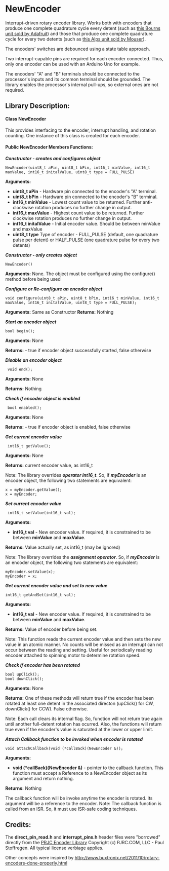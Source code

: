# NewEncoder
Interrupt-driven rotary encoder library. Works both with encoders that produce one complete quadrature cycle every detent (such as [this Bourns unit sold by Adafruit](https://www.adafruit.com/product/377)) and those that produce one complete quadrature cycle for every two detents (such as [this Alps unit sold by Mouser](https://www.mouser.com/ProductDetail/alps/ec11e15244g1/?qs=YMSFtX0bdJDiV4LBO61anw==&countrycode=US&currencycode=USD)).

The encoders' switches are debounced using a state table approach.

Two interrupt-capable pins are required for each encoder connected. Thus, only one encoder can be used with an Arduino Uno for example.

The encoders' "A" and "B" terminals should be connected to the processor's inputs and its common terminal should be grounded. The library enables the processor's internal pull-ups, so external ones are not required.
## Library Description:
#### Class NewEncoder
This provides interfacing to the encoder, interrupt handling, and rotation counting. One instance of this class is created for each encoder.
#### Public NewEncoder Members Functions:
***Constructor - creates  and configures object***

    NewEncoder(uint8_t aPin, uint8_t bPin, int16_t minValue, int16_t maxValue, int16_t initalValue, uint8_t type = FULL_PULSE)
**Arguments:**
 - **uint8_t aPin** - Hardware pin connected to the encoder's "A" terminal.
 - **uint8_t bPin** - Hardware pin connected to the encoder's "B" terminal.
 - **int16_t minValue** - Lowest count value to be returned. Further anti-clockwise rotation produces no further change in output.
 - **int16_t maxValue** - Highest count value to be returned. Further clockwise rotation produces no further change in output.
 - **int16_t initalValue** - Initial encoder value. Should be between minValue and maxValue
 - **uint8_t type** Type of encoder - FULL_PULSE (default, one quadrature pulse per detent) or HALF_PULSE (one quadrature pulse for every two detents)
 
 ***Constructor - only creates object*** 

    NewEncoder()
**Arguments:** None. The object must be configured using the configure() method before being used

 ***Configure or Re-configure an encoder object*** 

    void configure(uint8_t aPin, uint8_t bPin, int16_t minValue, int16_t maxValue, int16_t initalValue, uint8_t type = FULL_PULSE);
**Arguments:** Same as Constructor
**Returns:**    Nothing

 ***Start an encoder object*** 
 
    bool begin();
    
   **Arguments:** None
   
   **Returns:**
    - true if encoder object successfully started, false otherwise

 ***Disable an encoder object*** 

     void end();
  **Arguments:** None
   
  **Returns:**    Nothing
   
 ***Check if encoder object is enabled*** 

     bool enabled();
  **Arguments:** None
  
  **Returns:**
    - true if encoder object is enabled, false otherwise
 
   ***Get current encoder value*** 
   
     int16_t getValue();
  **Arguments:** None
  
  **Returns:**    current encoder value, as int16_t
   
   Note: The library overrides ***operator int16_t***. So, if ***myEncoder*** is an encoder object, the following two statements are equivalent:
   

    x = myEncoder.getValue();
    x = myEncoder;
 
   ***Set current encoder value*** 
   
     int16_t setValue(int16_t val);
  **Arguments:**
   - **int16_t val** - New encoder value. If required, it is constrained to be between **minValue** and **maxValue**.
  
  **Returns:**    Value actually set, as int16_t (may be ignored)
   
   Note: The library overrides the ***assignment operator***. So, if ***myEncoder*** is an encoder object, the following two statements are equivalent:
   
    myEncoder.setValue(x);
    myEncoder = x;

   ***Get current encoder value and set to new value***
   
    int16_t getAndSet(int16_t val);
**Arguments:**
   - **int16_t val** - New encoder value. If required, it is constrained to be between **minValue** and **maxValue**.
  
   **Returns:**    Value of encoder before being set. 
   
   Note: This function reads the current encoder value and then sets the new value in an atomic manner. No counts will be missed as an interrupt can not occur between the  reading and setting. Useful for periodically reading encoder attached to spinning motor to determine rotation speed.
  
   ***Check if encoder has been rotated*** 
   
    bool upClick();
    bool downClick();
  **Arguments:** None
  
  **Returns:**  One of these methods will return true if the encoder has been rotated at least one detent in the associated directon (upClick() for CW, downClick() for CCW). False otherwise.
  
   Note: Each call clears its internal flag. So, function will not return true again until another full-detent rotation has ocurred. Also, the functions will return true even if the encoder's value is saturated at the lower or upper limit.
   
   ***Attach Callback function to be invoked when encoder is rotated***
      
    void attachCallback(void (*callBack)(NewEncoder &));
**Arguments:**  
   - **void (\*callBack)(NewEncoder &)** - pointer to the callback function. This function must accept a Reference to a NewEncoder object as its argument and return nothing.
     
  **Returns:**    Nothing
  
   The callback function will be invoke anytime the encoder is rotated. Its argument will be a reference to the encoder. Note: The callback function is called from an ISR. So, it must use ISR-safe coding techniques.
    
## Credits:
The **direct_pin_read.h** and **interrupt_pins.h** header files were "borrowed" directly from the [PRJC Encoder Library](https://www.pjrc.com/teensy/td_libs_Encoder.html) Copyright (c)  PJRC.COM, LLC - Paul Stoffregen. All typical license verbiage applies.

Other concepts were inspired by http://www.buxtronix.net/2011/10/rotary-encoders-done-properly.html
